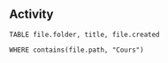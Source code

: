 

## Activity
```dataview
TABLE file.folder, title, file.created

WHERE contains(file.path, "Cours") 

```


